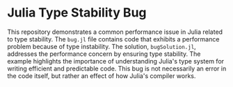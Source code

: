 # Julia Type Stability Bug
This repository demonstrates a common performance issue in Julia related to type stability.  The `bug.jl` file contains code that exhibits a performance problem because of type instability. The solution, `bugSolution.jl`, addresses the performance concern by ensuring type stability.  The example highlights the importance of understanding Julia's type system for writing efficient and predictable code. This bug is not necessarily an error in the code itself, but rather an effect of how Julia's compiler works.